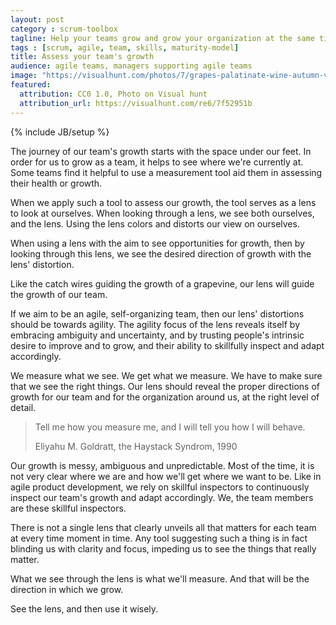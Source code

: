 ```yaml
---
layout: post
category : scrum-toolbox
tagline: Help your teams grow and grow your organization at the same time
tags : [scrum, agile, team, skills, maturity-model]
title: Assess your team's growth
audience: agile teams, managers supporting agile teams
image: "https://visualhunt.com/photos/7/grapes-palatinate-wine-autumn-vineyard.jpg?s=L"
featured:
  attribution: CC0 1.0, Photo on Visual hunt
  attribution_url: https://visualhunt.com/re6/7f52951b
--- 
```


{% include JB/setup %}

The journey of our team's growth starts with the space under our feet.
In order for us to grow as a team, 
it helps to see where we're currently at.
Some teams find it helpful to use a measurement tool aid them 
in assessing their health or growth.

<!--
Regular inspection using such a tool might even show the growth we've been through,
like the stripes marking your length on your childhood bedroom door post.
-->

When we apply such a tool to assess our growth,
the tool serves as a lens to look at ourselves.
When looking through a lens, we see both ourselves, and the lens.
Using the lens colors and distorts our view on ourselves.

When using a lens with the aim to see opportunities for growth,
then by looking through this lens,
we see the desired direction of growth with the lens' distortion.

Like the catch wires guiding the growth of a grapevine,
our lens will guide the growth of our team.

If we aim to be an agile, self-organizing team,
then our lens' distortions should be towards agility.
The agility focus of the lens reveals itself by embracing ambiguity and uncertainty,
and by trusting people's intrinsic desire to improve and to grow,
and their ability to skillfully inspect and adapt accordingly.

We measure what we see. 
We get what we measure. 
We have to make sure that we see the right things.
Our lens should reveal the proper directions of growth for our team
and for the organization around us,
at the right level of detail.

> Tell me how you measure me, 
> and I will tell you how I will behave.
>
> Eliyahu M. Goldratt, the Haystack Syndrom, 1990

Our growth is messy, ambiguous and unpredictable.
Most of the time, it is not very clear where we are 
and how we'll get where we want to be.
Like in agile product development, 
we rely on skillful inspectors 
to continuously inspect our team's growth and adapt accordingly.
We, the team members are these skillful inspectors.

There is not a single lens that clearly unveils all that matters 
for each team at every time moment in time.
Any tool suggesting such a thing is in fact blinding us with clarity and focus,
impeding us to see the things that really matter.

What we see through the lens 
is what we'll measure.
And that will be the direction in which we grow.

See the lens, and then use it wisely.

 [Squad Health Check]: https://labs.spotify.com/2014/09/16/squad-health-check-model/
 [Impose Agile]: https://ronjeffries.com/articles/018-01ff/imposition/


<!--

Warning signs:

 * highly detailed and presecribed evaluation steps. whil this might seem helpful to the uninformed because they all seem to be easy steps, these tools are missing the forrest for the tree. they assume that they have a comprehensive view of our growth as a team, while in fact with every detail they add, they increase the risk of missing the complete pictur
 * digital tools
 * tools who capture outputs for others than the team themselves. if you know you will be judged by the scores of your self assessment, you will not be able to unbiasedly look through the lens. it is unethical for other to put you in this spot by the way.
 * the tool is cumbersome to use, not fun to do, take too much time and does not touch on 

Great signs:
 * you enjoy using the tool as a team (fun is allowed)
 * the tool triggers valuable conversation, that previously 
 * the tool unveils thing you discover to be important
  

If we ask teams to grow along certain axes, they wil try to do just that.
So be careful what you ask here

tips:

take ownership of ypur own growth

monitor growth along vague-yet-important axes for your people and your organization, because that is where teams will growth

find the 'why' behind your axes of growth

ask the teams if the model thy're currently uses is in line with their beliefs and company values and goals

Notes: 

If I were a manager responsible for several agile teams,
I would invite teams to self-organize to frequently deliver a valuable product to our users.
I would ask them to try to get better at this continuously and help me see where they need help.

Jeffries:

> But you are absolutely free to use any process you want, 
> so long as you’re giving us what we need: 
> a clear product view, and shippable product every two weeks.
> 
> My intention is to give you everything you need 
> to give me what I need to ensure the organization’s success. 
> And what I need is running, tested, shippable product, 
> built according to an evolving view of customer and solution, 
> every couple of weeks.
> 
> Any more questions? You know where to find me.
>
> -- Ron Jeffries

-->
